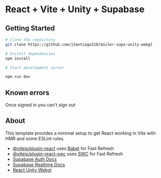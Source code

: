 # React + Vite + Unity + Supabase

<!-- h3 -->
## Getting Started

```bash
# Clone the repository
git clone https://github.com/jSantiago318/boiler-supa-unity-webgl

# Install dependencies
npm install

# Start development server

npm run dev
```

## Known errors
Once signed in you can't sign out


## About
This template provides a minimal setup to get React working in Vite with HMR and some ESLint rules.



- [@vitejs/plugin-react](https://github.com/vitejs/vite-plugin-react/blob/main/packages/plugin-react/README.md) uses [Babel](https://babeljs.io/) for Fast Refresh
- [@vitejs/plugin-react-swc](https://github.com/vitejs/vite-plugin-react-swc) uses [SWC](https://swc.rs/) for Fast Refresh
- [Supabase Auth Docs](https://www.google.com/url?sa=t&rct=j&q=&esrc=s&source=web&cd=&cad=rja&uact=8&ved=2ahUKEwjl_ofvoJuBAxWMgYQIHfYHBSkQFnoECCUQAQ&url=https%3A%2F%2Fsupabase.com%2Fdocs%2Fguides%2Fauth&usg=AOvVaw2ZGr40fJuQMxPXQa57Krcp&opi=89978449)
- [Supabase Realtime Docs](https://supabase.io/docs/guides/database#realtime)
- [React Unity Webgl](https://react-unity-webgl.dev)